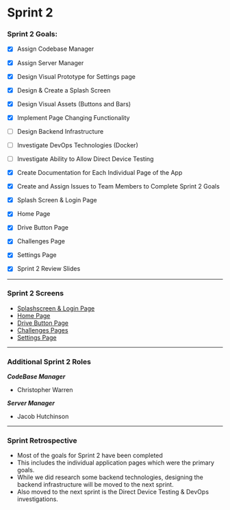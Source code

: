 # Sprint 2

### Sprint 2 Goals:
- [X] Assign Codebase Manager
- [X] Assign Server Manager
- [X] Design Visual Prototype for Settings page
- [X] Design & Create a Splash Screen
- [X] Design Visual Assets (Buttons and Bars)
- [X] Implement Page Changing Functionality
- [ ] Design Backend Infrastructure
- [ ] Investigate DevOps Technologies (Docker)
- [ ] Investigate Ability to Allow Direct Device Testing
- [X] Create Documentation for Each Individual Page of the App
- [X] Create and Assign Issues to Team Members to Complete Sprint 2 Goals
- [X] Splash Screen & Login Page
- [X] Home Page
- [X] Drive Button Page
- [X] Challenges Page
- [X] Settings Page
- [X] Sprint 2 Review Slides


---
### Sprint 2 Screens

* [Splashscreen & Login Page](https://github.com/Developer-DUCS/eMission/wiki/App-Screens-Documentation#splash-screen--login)
* [Home Page](https://github.com/Developer-DUCS/eMission/wiki/App-Screens-Documentation#home-page)
* [Drive Button Page](https://github.com/Developer-DUCS/eMission/wiki/App-Screens-Documentation#drive-button-page)
* [Challenges Pages](https://github.com/Developer-DUCS/eMission/wiki/App-Screens-Documentation#challenges-page)
* [Settings Page](https://github.com/Developer-DUCS/eMission/wiki/App-Screens-Documentation#settings-page)

---
### Additional Sprint 2 Roles
**_CodeBase Manager_**
* Christopher Warren
  
**_Server Manager_**
* Jacob Hutchinson

---
### Sprint Retrospective

* Most of the goals for Sprint 2 have been completed
* This includes the individual application pages which were the primary goals.
* While we did research some backend technologies, designing the backend infrastructure will be moved to the next sprint.
* Also moved to the next sprint is the Direct Device Testing & DevOps investigations.
